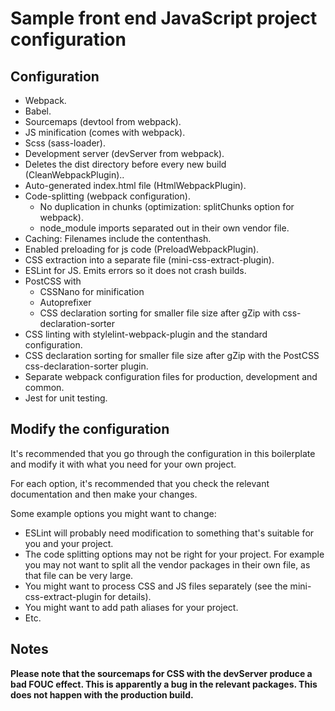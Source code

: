 # Sample front end JavaScript project configuration

## Configuration

- Webpack.
- Babel.
- Sourcemaps (devtool from webpack).
- JS minification (comes with webpack).
- Scss (sass-loader).
- Development server (devServer from webpack).
- Deletes the dist directory before every new build (CleanWebpackPlugin)..
- Auto-generated index.html file (HtmlWebpackPlugin).
- Code-splitting (webpack configuration).
  - No duplication in chunks (optimization: splitChunks option for webpack).
  - node_module imports separated out in their own vendor file.
- Caching: Filenames include the contenthash.
- Enabled preloading for js code (PreloadWebpackPlugin).
- CSS extraction into a separate file (mini-css-extract-plugin).
- ESLint for JS.
    Emits errors so it does not crash builds.
- PostCSS with
  - CSSNano for minification
  - Autoprefixer
  - CSS declaration sorting for smaller file size after gZip with css-declaration-sorter
- CSS linting with stylelint-webpack-plugin and the standard configuration.
- CSS declaration sorting for smaller file size after gZip with the PostCSS css-declaration-sorter plugin.
- Separate webpack configuration files for production, development and common.
- Jest for unit testing.


## Modify the configuration

It's recommended that you go through the configuration in this boilerplate and modify it with what you need for your own project.

For each option, it's recommended that you check the relevant documentation and then make your changes.

Some example options you might want to change:
  - ESLint will probably need modification to something that's suitable for you and your project.
  - The code splitting options may not be right for your project. For example you may not want to split all the vendor packages in their own file, as that file can be very large.
  - You might want to process CSS and JS files separately (see the mini-css-extract-plugin for details).
  - You might want to add path aliases for your project.
  - Etc.


## Notes

**Please note that the sourcemaps for CSS with the devServer produce a bad FOUC effect. This is apparently a bug in the relevant packages. This does not happen with the production build.**
